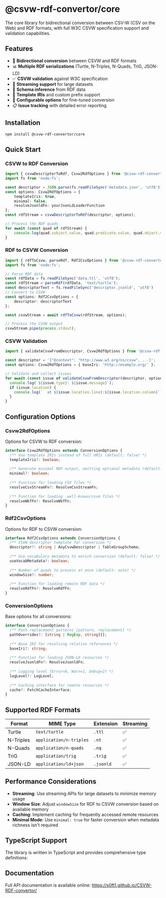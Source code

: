 # @csvw-rdf-convertor/core

The core library for bidirectional conversion between CSV-W (CSV on the Web) and RDF formats, with full W3C CSVW specification support and validation capabilities.

## Features

- 🔄 **Bidirectional conversion** between CSVW and RDF formats
- 📊 **Multiple RDF serializations** (Turtle, N-Triples, N-Quads, TriG, JSON-LD)
- ✅ **CSVW validation** against W3C specification
- 🚀 **Streaming support** for large datasets
- 🎯 **Schema inference** from RDF data
- 📝 **Template IRIs** and custom prefix support
- 🔧 **Configurable options** for fine-tuned conversion
- 📋 **Issue tracking** with detailed error reporting

## Installation

```bash
npm install @csvw-rdf-convertor/core
```

## Quick Start

### CSVW to RDF Conversion

```typescript
import { csvwDescriptorToRdf, Csvw2RdfOptions } from '@csvw-rdf-convertor/core';
import fs from 'node:fs';

const descriptor = JSON.parse(fs.readFileSync('metadata.json', 'utf8'));
const options: Csvw2RdfOptions = {
    templateIris: true,
    minimal: false,
    resolveJsonldFn: yourJsonLdLoaderFunction
};
const rdfStream = csvwDescriptorToRdf(descriptor, options);

// Process the RDF quads
for await (const quad of rdfStream) {
    console.log(quad.subject.value, quad.predicate.value, quad.object.value);
}


```

### RDF to CSVW Conversion

```typescript
import { rdfToCsvw, parseRdf, Rdf2CsvOptions } from '@csvw-rdf-convertor/core';
import fs from 'node:fs';

// Parse RDF data
const rdfData = fs.readFileSync('data.ttl', 'utf8');
const rdfStream = parseRdf(rdfData, 'text/turtle');
const descriptorText = fs.readFileSync('descriptor.jsonld', 'utf8')
// Convert to CSVW
const options: Rdf2CsvOptions = {
    descriptor: descriptorText
};

const csvwStream = await rdfToCsvw(rdfStream, options);

// Process the CSVW output
csvwStream.pipe(process.stdout);
```

### CSVW Validation

```typescript
import { validateCsvwFromDescriptor, Csvw2RdfOptions } from '@csvw-rdf-convertor/core';

const descriptor = '{"@context": "http://www.w3.org/ns/csvw", ...}';
const options: Csvw2RdfOptions = { baseIri: 'http://example.org/' };

// Validate and collect issues
for await (const issue of validateCsvwFromDescriptor(descriptor, options)) {
  console.log(`${issue.type}: ${issue.message}`);
  if (issue.location) {
    console.log(`  at ${issue.location.line}:${issue.location.column}`);
  }
}
```

## Configuration Options

### Csvw2RdfOptions

Options for CSVW to RDF conversion:

```typescript
interface Csvw2RdfOptions extends ConversionOptions {
  /** Use template IRIs instead of full URIs (default: false) */
  templateIris?: boolean;
  
  /** Generate minimal RDF output, omitting optional metadata (default: false) */
  minimal?: boolean;
  
  /** Function for loading CSV files */
  resolveCsvStreamFn?: ResolveCsvStreamFn;
  
  /** Function for loading .well-known/csvm files */
  resolveWkfFn?: ResolveWkfFn;
}
```

### Rdf2CsvOptions

Options for RDF to CSVW conversion:

```typescript
interface Rdf2CsvOptions extends ConversionOptions {
  /** CSVW descriptor template for conversion */
  descriptor?: string | AnyCsvwDescriptor | TableGroupSchema;
  
  /** Use vocabulary metadata to enrich conversion (default: false) */
  useVocabMetadata?: boolean;
  
  /** Number of quads to process at once (default: auto) */
  windowSize?: number;
  
  /** Function for loading remote RDF data */
  resolveRdfFn?: ResolveRdfFn;
}
```

### ConversionOptions

Base options for all conversions:

```typescript
interface ConversionOptions {
  /** Path replacement patterns [pattern, replacement] */
  pathOverrides?: [string | RegExp, string][];
  
  /** Base IRI for resolving relative references */
  baseIri?: string;
  
  /** Function for loading JSON-LD resources */
  resolveJsonldFn?: ResolveJsonldFn;
  
  /** Logging level (Error=0, Warn=1, Debug=2) */
  logLevel?: LogLevel;
  
  /** Caching interface for remote resources */
  cache?: FetchCacheInterface;
}
```

## Supported RDF Formats

| Format | MIME Type | Extension | Streaming |
|--------|-----------|-----------|-----------|
| Turtle | `text/turtle` | `.ttl` | ✅ |
| N-Triples | `application/n-triples` | `.nt` | ✅ |
| N-Quads | `application/n-quads` | `.nq` | ✅ |
| TriG | `application/trig` | `.trig` | ✅ |
| JSON-LD | `application/ld+json` | `.jsonld` | ✅ |


## Performance Considerations

- **Streaming**: Use streaming APIs for large datasets to minimize memory usage
- **Window Size**: Adjust `windowSize` for RDF to CSVW conversion based on available memory
- **Caching**: Implement caching for frequently accessed remote resources
- **Minimal Mode**: Use `minimal: true` for faster conversion when metadata richness isn't required

## TypeScript Support

The library is written in TypeScript and provides comprehensive type definitions:

## Documentation

Full API documentation is available online: https://s0ft1.github.io/CSVW-RDF-convertor/
